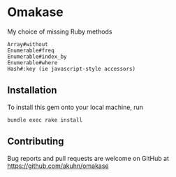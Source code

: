 # Omakase

My choice of missing Ruby methods

    Array#without
    Enumerable#freq
    Enumerable#index_by
    Enumerable#where
    Hash#:key (ie javascript-style accessors)

## Installation

To install this gem onto your local machine, run

    bundle exec rake install

## Contributing

Bug reports and pull requests are welcome on GitHub at https://github.com/akuhn/omakase

